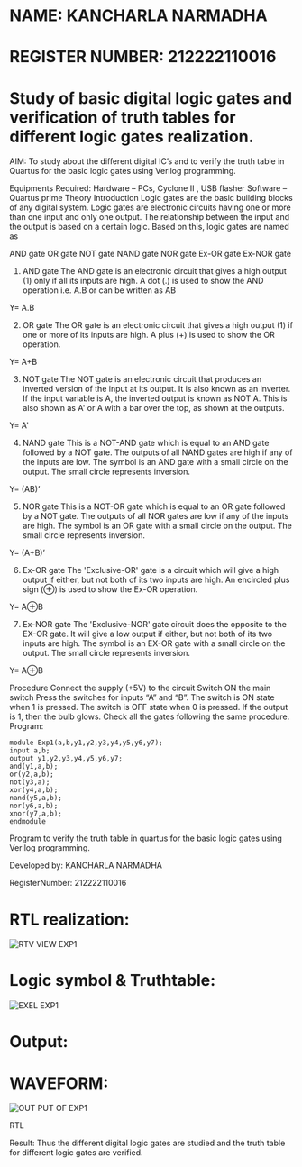 # NAME: KANCHARLA NARMADHA
# REGISTER NUMBER: 212222110016

# Study of basic digital logic gates  and verification of truth tables for different logic gates realization.
 AIM:
To study about the different digital IC’s and to verify the truth table in Quartus for the basic logic gates using Verilog programming.

Equipments Required:
Hardware – PCs, Cyclone II , USB flasher
Software – Quartus prime
Theory
Introduction
Logic gates are the basic building blocks of any digital system. Logic gates are electronic circuits having one or more than one input and only one output. The relationship between the input and the output is based on a certain logic. Based on this, logic gates are named as

AND gate
OR gate
NOT gate
NAND gate
NOR gate
Ex-OR gate
Ex-NOR gate
1) AND gate
The AND gate is an electronic circuit that gives a high output (1) only if all its inputs are high. A dot (.) is used to show the AND operation i.e. A.B or can be written as AB

Y= A.B

2) OR gate
The OR gate is an electronic circuit that gives a high output (1) if one or more of its inputs are high. A plus (+) is used to show the OR operation.

Y= A+B

3) NOT gate
The NOT gate is an electronic circuit that produces an inverted version of the input at its output. It is also known as an inverter. If the input variable is A, the inverted output is known as NOT A. This is also shown as A' or A with a bar over the top, as shown at the outputs.

Y= A'

4) NAND gate
This is a NOT-AND gate which is equal to an AND gate followed by a NOT gate. The outputs of all NAND gates are high if any of the inputs are low. The symbol is an AND gate with a small circle on the output. The small circle represents inversion.

Y= (AB)’

5) NOR gate
This is a NOT-OR gate which is equal to an OR gate followed by a NOT gate. The outputs of all NOR gates are low if any of the inputs are high. The symbol is an OR gate with a small circle on the output. The small circle represents inversion.

Y= (A+B)’

6) Ex-OR gate
The 'Exclusive-OR' gate is a circuit which will give a high output if either, but not both of its two inputs are high. An encircled plus sign (⊕) is used to show the Ex-OR operation.

Y= A⊕B

7) Ex-NOR gate
The 'Exclusive-NOR' gate circuit does the opposite to the EX-OR gate. It will give a low output if either, but not both of its two inputs are high. The symbol is an EX-OR gate with a small circle on the output. The small circle represents inversion.

Y= A⊕B

Procedure
Connect the supply (+5V) to the circuit
Switch ON the main switch
Press the switches for inputs “A” and “B”. The switch is ON state when 1 is pressed. The switch is OFF state when 0 is pressed.
If the output is 1, then the bulb glows.
Check all the gates following the same procedure.
Program:
```
module Exp1(a,b,y1,y2,y3,y4,y5,y6,y7);
input a,b;
output y1,y2,y3,y4,y5,y6,y7;
and(y1,a,b);
or(y2,a,b);
not(y3,a);
xor(y4,a,b);
nand(y5,a,b);
nor(y6,a,b);
xnor(y7,a,b);
endmodule
```

Program to verify the truth table in quartus for the basic logic gates using Verilog programming.

Developed by: KANCHARLA NARMADHA

RegisterNumber:  212222110016

# RTL realization:

![RTV VIEW EXP1](https://github.com/kancharlaNarmadha/Study-of-basic-digital-IC-s-and-verification-of-truth-tables-for-different-logic-gates-realization-/assets/119559316/e6e9b4ff-049a-4266-bf7b-dec8a00b9530)


# Logic symbol & Truthtable:

![EXEL EXP1](https://github.com/kancharlaNarmadha/Study-of-basic-digital-IC-s-and-verification-of-truth-tables-for-different-logic-gates-realization-/assets/119559316/a9ac28dd-da20-48f6-9293-6ebfbb418f85)


# Output:

# WAVEFORM:

![OUT PUT OF EXP1](https://github.com/kancharlaNarmadha/Study-of-basic-digital-IC-s-and-verification-of-truth-tables-for-different-logic-gates-realization-/assets/119559316/ac3e80de-a06f-4cca-adaf-8c476f330a91)


RTL

Result:
Thus the different digital logic gates are studied and the truth table for different logic gates are verified.
